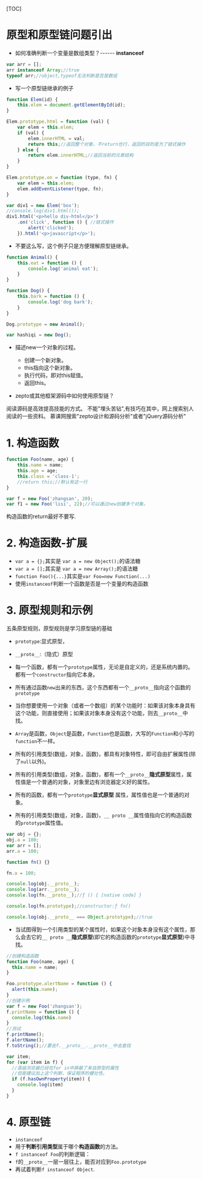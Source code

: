 [TOC]

# 原型和原型链问题引出
+ 如何准确判断一个变量是数组类型？------ **instanceof**
```javascript
var arr = [];
arr instanceof Array;//true
typeof arr;//object,typeof无法判断是否是数组
```

+ 写一个原型链继承的例子

```javascript
function Elem(id) {
	this.elem = document.getElementById(id);
}

Elem.prototype.html = function (val) {
	var elem = this.elem;
	if (val) {
		elem.innerHTML = val;
		return this;//返回整个对象，不return也行，返回的目的是为了链式操作
	} else {
		return elem.innerHTML;//返回当前的元素结构
	}
}

Elem.prototype.on = function (type, fn) {
	var elem = this.elem;
	elem.addEventListener(type, fn);
}

var div1 = new Elem('box');
//console.log(div1.html());
div1.html('<p>hello div-html</p>')
	.on('click', function () { //链式操作
		alert('clicked');
	}).html('<p>javascript</p>');
```
+ 不要这么写，这个例子只是方便理解原型链继承。

```javascript
function Animal() {
	this.eat = function () {
		console.log('animal eat');
	}
}

function Dog() {
	this.bark = function () {
		console.log('dog bark');
	}
}

Dog.prototype = new Animal();

var hashiqi = new Dog();
```

+ 描述new一个对象的过程。
	-	创建一个新对象。
	-	this指向这个新对象。
	-	执行代码，即对this赋值。
	-	返回this。

+ zepto或其他框架源码中如何使用原型链？

阅读源码是高效提高技能的方式。
不能"埋头苦钻",有技巧在其中，网上搜索别人阅读的一些资料。
慕课网搜索"zepto设计和源码分析"或者"jQuery源码分析"

# 1. 构造函数
```javascript
function Foo(name, age) {
	this.name = name;
	this.age = age;
	this.class = 'class-1';
	//return this;//默认有这一行
}

var f = new Foo('zhangsan', 20);
var f1 = new Foo('lisi', 22);//可以通过new创建多个对象。
```

构造函数的return最好不要写.

# 2. 构造函数-扩展

+ `var a = {};`其实是 `var a = new Object();`的语法糖
+ `var a = [];`其实是 `var a = new Array();`的语法糖
+ `function Foo(){...}`其实是`var Foo=new Function(...)`
+ 使用`instanceof`判断一个函数是否是一个变量的构造函数

# 3. 原型规则和示例

五条原型规则，原型规则是学习原型链的基础
+ `prototype`:显式原型，
+ `__proto__`:（隐式）原型


+ 每一个函数，都有一个`prototype`属性，无论是自定义的，还是系统内置的。都有一个`constructor`指向它本身。
+ 所有通过函数`new`出来的东西，这个东西都有一个`__proto__`指向这个函数的`prototype`
+ 当你想要使用一个对象（或者一个数组）的某个功能时：如果该对象本身具有这个功能，则直接使用；如果该对象本身没有这个功能，则去`__proto__`中找。
+ `Array`是函数，`Object`是函数，`Function`也是函数，大写的`Function`和小写的`function`不一样。


+ 所有的引用类型(数组，对象，函数)，都具有对象特性，即可自由扩展属性(除了`null`以外)。
+ 所有的引用类型(数组，对象，函数)，都有一个`__proto__`**隐式原型**属性，属性值是一个普通的对象，对象里边有浏览器定义好的属性。
+ 所有的函数，都有一个`prototype`**显式原型** 属性，属性值也是一个普通的对象。
+ 所有的引用类型(数组，对象，函数)，`__ proto __`属性值指向它的构造函数的`prototype`属性值。

```javascript
var obj = {};
obj.a = 100;
var arr = [];
arr.a = 100;

function fn() {}

fn.a = 100;

console.log(obj.__proto__);
console.log(arr.__proto__);
console.log(fn.__proto__);//ƒ () { [native code] }

console.log(fn.prototype);//constructor:ƒ fn()

console.log(obj.__proto__ === Object.prototype);//true
```

+  当试图得到一个引用类型的某个属性时，如果这个对象本身没有这个属性，那么会去它的`__ proto __`**隐式原型**(即它的构造函数的`prototype`**显式原型**)中寻找。

```javascript
//创建构造函数
function Foo(name, age) {
  this.name = name;
}

Foo.prototype.alertName = function () {
  alert(this.name);
}
//创建示例
var f = new Foo('zhangsan');
f.printName = function () {
  console.log(this.name)
}
//测试
f.printName();
f.alertName();
f.toString();//要去f.__proto__.__proto__中去查找
```

```javascript
var item;
for (var item in f) {
  //高级浏览器已经在for in中屏蔽了来自原型的属性
  //但是建议加上这个判断，保证程序的健壮性。
  if (f.hasOwnProperty(item)) {
    console.log(item)
  }
}
```

# 4. 原型链
+ `instanceof`
+ 用于**判断引用类型**属于哪个**构造函数**的方法。
+ `f instanceof Foo`的判断逻辑：
+ `f`的`__proto__`一层一层往上，能否对应到`Foo.prototype`
+ 再试着判断`f instanceof Object`.